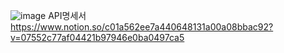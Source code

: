 ![image](https://user-images.githubusercontent.com/76714304/193579459-b40948ef-a505-4003-a1bb-fdc32916a94d.png)
API명세서   https://www.notion.so/c01a562ee7a440648131a00a08bbac92?v=07552c77af04421b97946e0ba0497ca5
